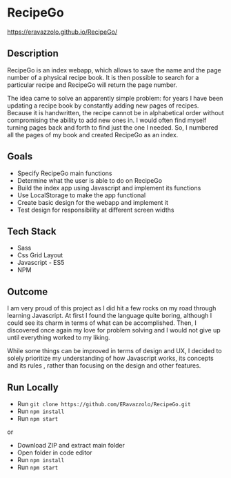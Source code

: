 # RecipeGo
https://eravazzolo.github.io/RecipeGo/

## Description
RecipeGo is an index webapp, which allows to save the name and the page number of a physical recipe book. 
It is then possible to search for a particular recipe and RecipeGo will return the page number.

The idea came to solve an apparently simple problem: for years I have been updating a recipe book by constantly adding new pages of recipes. Because it is handwritten, the recipe cannot be in alphabetical order without compromising the ability to add new ones in. I would often find myself turning pages back and forth to find just the one I needed. So, I numbered all the pages of my book and created RecipeGo as an index.

## Goals
- Specify RecipeGo main functions
- Determine what the user is able to do on RecipeGo
- Build the index app using Javascript and implement its functions
- Use LocalStorage to make the app functional
- Create basic design for the webapp and implement it
- Test design for responsibility at different screen widths

## Tech Stack 
- Sass
- Css Grid Layout
- Javascript - ES5
- NPM

## Outcome
I am very proud of this project as I did hit a few rocks on my road through learning Javascript.
At first I found the language quite boring, although I could see its charm in terms of what can be accomplished. Then, I discovered once again my love for problem solving and I would not give up until everything worked to my liking.

While some things can be improved in terms of design and UX, I decided to solely prioritize my understanding of how Javascript works, its concepts and its rules , rather than focusing on the design and other features.

## Run Locally
- Run `git clone https://github.com/ERavazzolo/RecipeGo.git`
- Run `npm install`
- Run `npm start`

or

- Download ZIP and extract main folder
- Open folder in code editor
- Run `npm install`
- Run `npm start`
